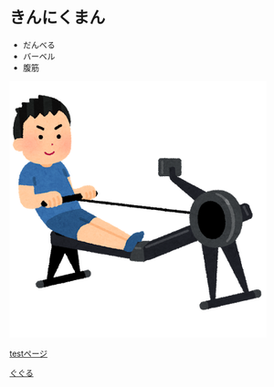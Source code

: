 # きんにくまん

- だんべる
- バーベル
- 腹筋

![説明文]( ./a.png "ポップアップ文字") 

[testページ](./https://github.com/Souma-16064/test/blob/master/docs/test..html.md) 

 [ぐぐる](https://www.google.co.jp/)
